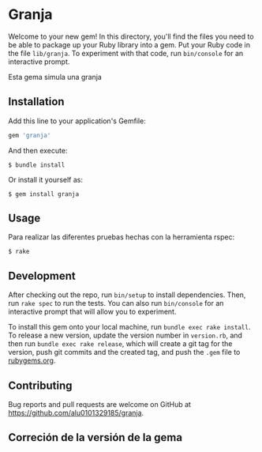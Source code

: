 # Granja

Welcome to your new gem! In this directory, you'll find the files you need to be able to package up your Ruby library into a gem. Put your Ruby code in the file `lib/granja`. To experiment with that code, run `bin/console` for an interactive prompt.

Esta gema simula una granja

## Installation

Add this line to your application's Gemfile:

```ruby
gem 'granja'
```

And then execute:

    $ bundle install

Or install it yourself as:

    $ gem install granja

## Usage

Para realizar las diferentes pruebas hechas con la herramienta rspec:
```
$ rake
```

## Development

After checking out the repo, run `bin/setup` to install dependencies. Then, run `rake spec` to run the tests. You can also run `bin/console` for an interactive prompt that will allow you to experiment.

To install this gem onto your local machine, run `bundle exec rake install`. To release a new version, update the version number in `version.rb`, and then run `bundle exec rake release`, which will create a git tag for the version, push git commits and the created tag, and push the `.gem` file to [rubygems.org](https://rubygems.org).

## Contributing

Bug reports and pull requests are welcome on GitHub at https://github.com/alu0101329185/granja.

## Correción de la versión de la gema
